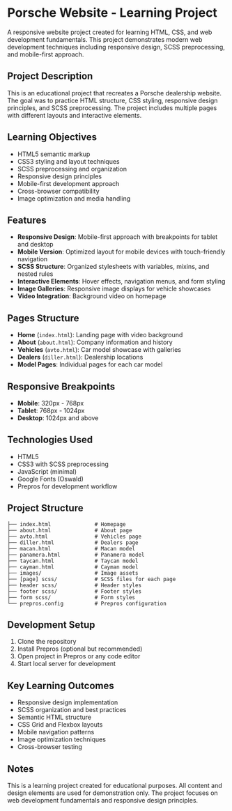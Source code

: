 # Porsche Website - Learning Project

A responsive website project created for learning HTML, CSS, and web development fundamentals. This project demonstrates modern web development techniques including responsive design, SCSS preprocessing, and mobile-first approach.

## Project Description

This is an educational project that recreates a Porsche dealership website. The goal was to practice HTML structure, CSS styling, responsive design principles, and SCSS preprocessing. The project includes multiple pages with different layouts and interactive elements.

## Learning Objectives

- HTML5 semantic markup
- CSS3 styling and layout techniques
- SCSS preprocessing and organization
- Responsive design principles
- Mobile-first development approach
- Cross-browser compatibility
- Image optimization and media handling

## Features

- **Responsive Design**: Mobile-first approach with breakpoints for tablet and desktop
- **Mobile Version**: Optimized layout for mobile devices with touch-friendly navigation
- **SCSS Structure**: Organized stylesheets with variables, mixins, and nested rules
- **Interactive Elements**: Hover effects, navigation menus, and form styling
- **Image Galleries**: Responsive image displays for vehicle showcases
- **Video Integration**: Background video on homepage

## Pages Structure

- **Home** (`index.html`): Landing page with video background
- **About** (`about.html`): Company information and history
- **Vehicles** (`avto.html`): Car model showcase with galleries
- **Dealers** (`diller.html`): Dealership locations
- **Model Pages**: Individual pages for each car model

## Responsive Breakpoints

- **Mobile**: 320px - 768px
- **Tablet**: 768px - 1024px
- **Desktop**: 1024px and above

## Technologies Used

- HTML5
- CSS3 with SCSS preprocessing
- JavaScript (minimal)
- Google Fonts (Oswald)
- Prepros for development workflow

## Project Structure

```
├── index.html              # Homepage
├── about.html              # About page
├── avto.html               # Vehicles page
├── diller.html             # Dealers page
├── macan.html              # Macan model
├── panamera.html           # Panamera model
├── taycan.html             # Taycan model
├── cayman.html             # Cayman model
├── images/                 # Image assets
├── [page] scss/            # SCSS files for each page
├── header scss/            # Header styles
├── footer scss/            # Footer styles
├── form scss/              # Form styles
└── prepros.config          # Prepros configuration
```

## Development Setup

1. Clone the repository
2. Install Prepros (optional but recommended)
3. Open project in Prepros or any code editor
4. Start local server for development

## Key Learning Outcomes

- Responsive design implementation
- SCSS organization and best practices
- Semantic HTML structure
- CSS Grid and Flexbox layouts
- Mobile navigation patterns
- Image optimization techniques
- Cross-browser testing


## Notes

This is a learning project created for educational purposes. All content and design elements are used for demonstration only. The project focuses on web development fundamentals and responsive design principles.

